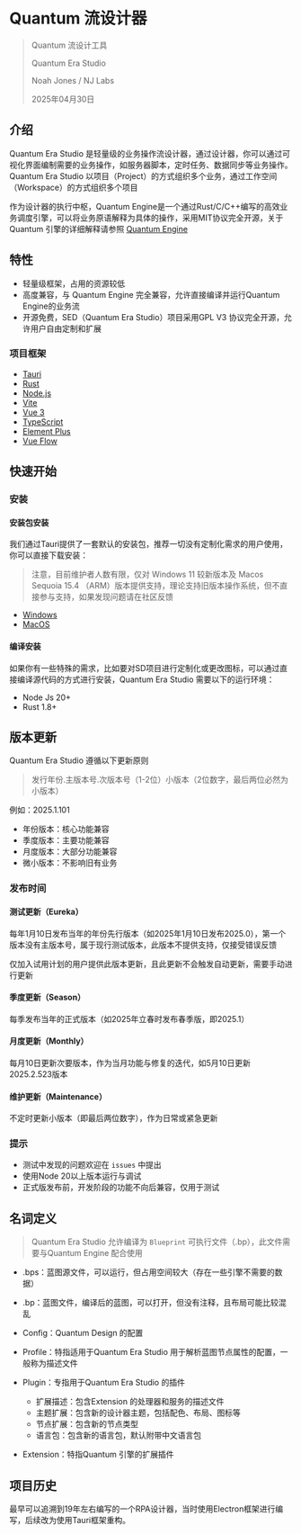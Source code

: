 # Quantum 流设计器

> Quantum 流设计工具
>
> Quantum Era Studio
>
> Noah Jones / NJ Labs
>
> 2025年04月30日
>

## 介绍

Quantum Era Studio 是轻量级的业务操作流设计器，通过设计器，你可以通过可视化界面编制需要的业务操作，如服务器脚本，定时任务、数据同步等业务操作。
Quantum Era Studio 以项目（Project）的方式组织多个业务，通过工作空间（Workspace）的方式组织多个项目

作为设计器的执行中枢，Quantum Engine是一个通过Rust/C/C++编写的高效业务调度引擎，可以将业务原语解释为具体的操作，采用MIT协议完全开源，关于 Quantum 引擎的详细解释请参照 [Quantum Engine](https://github.com/njlabs/quantum-engine)

## 特性

- 轻量级框架，占用的资源较低
- 高度兼容，与 Quantum Engine 完全兼容，允许直接编译并运行Quantum Engine的业务流
- 开源免费，SED（Quantum Era Studio）项目采用GPL V3 协议完全开源，允许用户自由定制和扩展

### 项目框架

- [Tauri](https://tauri.studio/)
- [Rust](https://www.rust-lang.org/zh-CN/)
- [Node.js](https://nodejs.org/zh-cn/)
- [Vite](https://vitejs.dev/)
- [Vue 3](https://v3.cn.vuejs.org/)
- [TypeScript](https://www.typescriptlang.org/)
- [Element Plus](https://element-plus.org/zh-CN/)
- [Vue Flow](https://vue-flow.dev/)

## 快速开始

### 安装

#### 安装包安装

我们通过Tauri提供了一套默认的安装包，推荐一切没有定制化需求的用户使用，你可以直接下载安装：

> 注意，目前维护者人数有限，仅对 Windows 11 较新版本及 Macos Sequoia 15.4 （ARM）版本提供支持，理论支持旧版本操作系统，但不直接参与支持，如果发现问题请在社区反馈

- [Windows](https://github.com/njlabs/quantum-era-design/releases/download/v0.1.0/quantum-era-design-0.1.0-x86_64-pc-windows-msvc.zip)
- [MacOS](https://github.com/njlabs/quantum-era-design/releases/download/v0.1.0/quantum-era-design-0.1.0-aarch64-apple-darwin.zip)

#### 编译安装

如果你有一些特殊的需求，比如要对SD项目进行定制化或更改图标，可以通过直接编译源代码的方式进行安装，Quantum Era Studio 需要以下的运行环境：

- Node Js 20+
- Rust 1.8+

## 版本更新

Quantum Era Studio 遵循以下更新原则

> 发行年份.主版本号.次版本号（1-2位）小版本（2位数字，最后两位必然为小版本）

例如：2025.1.101

- 年份版本：核心功能兼容
- 季度版本：主要功能兼容
- 月度版本：大部分功能兼容
- 微小版本：不影响旧有业务

### 发布时间

#### 测试更新（Eureka）

每年1月10日发布当年的年份先行版本（如2025年1月10日发布2025.0），第一个版本没有主版本号，属于现行测试版本，此版本不提供支持，仅接受错误反馈

仅加入试用计划的用户提供此版本更新，且此更新不会触发自动更新，需要手动进行更新

#### 季度更新（Season）

每季发布当年的正式版本（如2025年立春时发布春季版，即2025.1）

#### 月度更新（Monthly）

每月10日更新次要版本，作为当月功能与修复的迭代，如5月10日更新2025.2.523版本

#### 维护更新（Maintenance）

不定时更新小版本（即最后两位数字），作为日常或紧急更新

### 提示

- 测试中发现的问题欢迎在 `issues` 中提出
- 使用Node 20以上版本运行与调试
- 正式版发布前，开发阶段的功能不向后兼容，仅用于测试

## 名词定义

> Quantum Era Studio 允许编译为 `Blueprint` 可执行文件（.bp），此文件需要与Quantum Engine 配合使用

- .bps：蓝图源文件，可以运行，但占用空间较大（存在一些引擎不需要的数据）
- .bp：蓝图文件，编译后的蓝图，可以打开，但没有注释，且布局可能比较混乱

- Config：Quantum Design 的配置
- Profile：特指适用于Quantum Era Studio 用于解析蓝图节点属性的配置，一般称为描述文件

- Plugin：专指用于Quantum Era Studio 的插件
  - 扩展描述：包含Extension 的处理器和服务的描述文件
  - 主题扩展：包含新的设计器主题，包括配色、布局、图标等
  - 节点扩展：包含新的节点类型
  - 语言包：包含新的语言包，默认附带中文语言包
- Extension：特指Quantum 引擎的扩展插件

## 项目历史

最早可以追溯到19年左右编写的一个RPA设计器，当时使用Electron框架进行编写，后续改为使用Tauri框架重构。
